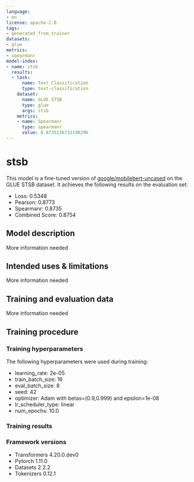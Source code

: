 ```yaml
---
language:
- en
license: apache-2.0
tags:
- generated_from_trainer
datasets:
- glue
metrics:
- spearmanr
model-index:
- name: stsb
  results:
  - task:
      name: Text Classification
      type: text-classification
    dataset:
      name: GLUE STSB
      type: glue
      args: stsb
    metrics:
    - name: Spearmanr
      type: spearmanr
      value: 0.8735136732190296
---
```


<!-- This model card has been generated automatically according to the information the Trainer had access to. You
should probably proofread and complete it, then remove this comment. -->

# stsb

This model is a fine-tuned version of [google/mobilebert-uncased](https://huggingface.co/google/mobilebert-uncased) on the GLUE STSB dataset.
It achieves the following results on the evaluation set:
- Loss: 0.5348
- Pearson: 0.8773
- Spearmanr: 0.8735
- Combined Score: 0.8754

## Model description

More information needed

## Intended uses & limitations

More information needed

## Training and evaluation data

More information needed

## Training procedure

### Training hyperparameters

The following hyperparameters were used during training:
- learning_rate: 2e-05
- train_batch_size: 16
- eval_batch_size: 8
- seed: 42
- optimizer: Adam with betas=(0.9,0.999) and epsilon=1e-08
- lr_scheduler_type: linear
- num_epochs: 10.0

### Training results



### Framework versions

- Transformers 4.20.0.dev0
- Pytorch 1.11.0
- Datasets 2.2.2
- Tokenizers 0.12.1
